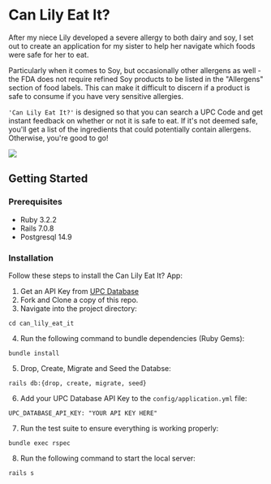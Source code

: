 # Can Lily Eat It?
<p>
  After my niece Lily developed a severe allergy to both dairy and soy, I set out to create an application for my sister to help her navigate which foods were safe for her to eat.

  Particularly when it comes to Soy, but occasionally other allergens as well - the FDA does not require refined Soy products to be listed in the "Allergens" section of food labels. This can make it difficult to discern if a product is safe to consume if you have very sensitive allergies.

  ```'Can Lily Eat It?'``` is designed so that you can search a UPC Code and get instant feedback on whether or not it is safe to eat. If it's not deemed safe, you'll get a list of the ingredients that could potentially contain allergens. Otherwise, you're good to go!
</p>

![](/app/images/app_image.png)

## Getting Started
### Prerequisites
- Ruby 3.2.2
- Rails 7.0.8
- Postgresql 14.9


### Installation
Follow these steps to install the Can Lily Eat It? App:

1. Get an API Key from [UPC Database](https://upcdatabase.org/api)
2. Fork and Clone a copy of this repo.
3. Navigate into the project directory:
```
cd can_lily_eat_it
```
4. Run the following command to bundle dependencies (Ruby Gems):
```
bundle install
```
5. Drop, Create, Migrate and Seed the Databse:
```
rails db:{drop, create, migrate, seed}
```
6. Add your UPC Database API Key to the ```config/application.yml``` file:
```
UPC_DATABASE_API_KEY: "YOUR API KEY HERE"
```
7. Run the test suite to ensure everything is working properly:
```
bundle exec rspec
```
8. Run the following command to start the local server:
```
rails s
```
